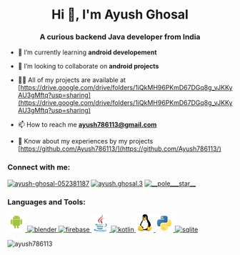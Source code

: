 <h1 align="center">Hi 👋, I'm Ayush Ghosal</h1>
<h3 align="center">A curious backend Java developer from India</h3>

- 🌱 I’m currently learning **android developement**

- 👯 I’m looking to collaborate on **android projects**

- 👨‍💻 All of my projects are available at [https://drive.google.com/drive/folders/1iQkMH96PKmD67DGq8g_vJKKyAU3gMftq?usp=sharing](https://drive.google.com/drive/folders/1iQkMH96PKmD67DGq8g_vJKKyAU3gMftq?usp=sharing)

- 📫 How to reach me **ayush786113@gmail.com**

- 📄 Know about my experiences by my projects [https://github.com/Ayush786113/](https://github.com/Ayush786113/)

<h3 align="left">Connect with me:</h3>
<p align="left">
<a href="https://linkedin.com/in/ayush-ghosal-052381187" target="blank"><img align="center" src="https://cdn.jsdelivr.net/npm/simple-icons@3.0.1/icons/linkedin.svg" alt="ayush-ghosal-052381187" height="30" width="40" /></a>
<a href="https://fb.com/ayush.ghosal.3" target="blank"><img align="center" src="https://cdn.jsdelivr.net/npm/simple-icons@3.0.1/icons/facebook.svg" alt="ayush.ghosal.3" height="30" width="40" /></a>
<a href="https://instagram.com/__pole___star__" target="blank"><img align="center" src="https://cdn.jsdelivr.net/npm/simple-icons@3.0.1/icons/instagram.svg" alt="__pole___star__" height="30" width="40" /></a>
</p>

<h3 align="left">Languages and Tools:</h3>
<p align="left"> <a href="https://developer.android.com" target="_blank"> <img src="https://raw.githubusercontent.com/devicons/devicon/master/icons/android/android-original-wordmark.svg" alt="android" width="40" height="40"/> </a> <a href="https://www.blender.org/" target="_blank"> <img src="https://download.blender.org/branding/community/blender_community_badge_white.svg" alt="blender" width="40" height="40"/> </a> <a href="https://firebase.google.com/" target="_blank"> <img src="https://www.vectorlogo.zone/logos/firebase/firebase-icon.svg" alt="firebase" width="40" height="40"/> </a> <a href="https://www.java.com" target="_blank"> <img src="https://raw.githubusercontent.com/devicons/devicon/master/icons/java/java-original.svg" alt="java" width="40" height="40"/> </a> <a href="https://kotlinlang.org" target="_blank"> <img src="https://www.vectorlogo.zone/logos/kotlinlang/kotlinlang-icon.svg" alt="kotlin" width="40" height="40"/> </a> <a href="https://www.linux.org/" target="_blank"> <img src="https://raw.githubusercontent.com/devicons/devicon/master/icons/linux/linux-original.svg" alt="linux" width="40" height="40"/> </a> <a href="https://www.python.org" target="_blank"> <img src="https://raw.githubusercontent.com/devicons/devicon/master/icons/python/python-original.svg" alt="python" width="40" height="40"/> </a> <a href="https://www.sqlite.org/" target="_blank"> <img src="https://www.vectorlogo.zone/logos/sqlite/sqlite-icon.svg" alt="sqlite" width="40" height="40"/> </a> </p>

<p><img align="center" src="https://github-readme-stats.vercel.app/api/top-langs?username=ayush786113&show_icons=true&locale=en&layout=compact" alt="ayush786113" /></p>
